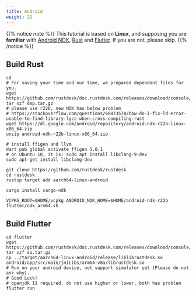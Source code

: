 ```yaml
---
title: Android
weight: 22
---
```


{{% notice note %}}
This tutorial is based on **Linux**, and supposing you are **familiar** with [Android NDK](https://developer.android.com/ndk/downloads), [Rust](https://rustup.rs/) and [Flutter](https://flutter.dev/). If you are not, please skip.
{{% /notice %}}

## Build Rust
```
cd
# For saving your time and our time, we prepared dependent files for you.
wget https://github.com/rustdesk/doc.rustdesk.com/releases/download/console/dep.tar.gz
tar xzf dep.tar.gz
# please use r22b, new NDK has below problem
# https://stackoverflow.com/questions/68873570/how-do-i-fix-ld-error-unable-to-find-library-lgcc-when-cross-compiling-rust
wget https://dl.google.com/android/repository/android-ndk-r22b-linux-x86_64.zip
unzip android-ndk-r22b-linux-x86_64.zip

# install ffigen and llvm 
dart pub global activate ffigen 5.0.1
# on Ubuntu 18, it is: sudo apt install libclang-9-dev
sudo apt-get install libclang-dev

git clone https://github.com/rustdesk/rustdesk
cd rustdesk
rustup target add aarch64-linux-android 

cargo install cargo-ndk

VCPKG_ROOT=$HOME/vcpkg ANDROID_NDK_HOME=$HOME/android-ndk-r22b flutter/ndk_arm64.sh
```

## Build Flutter

```
cd flutter
wget https://github.com/rustdesk/doc.rustdesk.com/releases/download/console/so.tar.gz
tar xzf so.tar.gz
cp ../target/aarch64-linux-android/release/liblibrustdesk.so android/app/src/main/jniLibs/arm64-v8a/librustdesk.so
# Run on your android device, not support simulator yet (Please do not ask why).
# Good Luck!
# openjdk 11 required, do not use higher or lower, both has problem
flutter run
```
